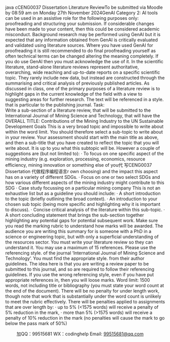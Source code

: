 java cCENG0037 Dissertation Literature ReviewTo be submitted via Moodle by 08:59 am on Monday 27th November 2024GenAI Category 2: AI tools can be used in an assistive role for the following purposes only: proofreading and structuring your submission. If considerable changes have been made to your content, then this could be considered academic misconduct. Background research may be performed using GenAI but it is expected that any information obtained from GenAI is critically evaluated and validated using literature sources. Where you have used GenAI for proofreading it is still recommended to do final proofreading yourself as often technical terms can be changed altering the meaning completely. If you do use GenAI then you must acknowledge the use of it.
In the scientific literature, stand-alone literature reviews represent authoritative, overarching, wide reaching and up-to-date reports on a specific scientific topic. They rarely include new data, but instead are constructed through the summarising and critical analysis of previously published articles. As discussed in class, one of the primary purposes of a literature review is to highlight gaps in the current knowledge of the field with a view to suggesting areas for further research. The text will be referenced in a style. that is particular to the publishing journal.
Task:  
Write a sub-section of a literature review, that will be submitted to the International Journal of Mining Science and Technology, that will have the OVERALL TITLE:
Contributions of the Mining Industry to the UN Sustainable Development Goals 
This is a very broad topic and impossible to write about within the word limit. You should therefore select a sub-topic to write about in your review. Your assessment should start with the main title as above, and then a sub-title that you have created to reflect the topic that you will write about.
It is up to you what this subtopic will be. However a couple of suggestions are (but not limited to):
·   To focus on one specific aspect of the mining industry (e.g. exploration, processing, economics, resource efficiency, mining innovation or something else of you代 写CENG0037 Dissertation
代做程序编程语言r own choosing) and the impact this aspect has on a variety of different SDGs.
·   Focus on one or two select SDGs and how various different aspects of the mining industry might contribute to this SDG
·   Case study focussing on a particular mining company
This is not an exhaustive list but as a guideline you should include:
·   A short introduction to the topic (briefly outlining the broad context).
·   An introduction to your chosen sub topic (being more specific and highlighting why it is important to discuss).
·   Concise critical analysis of the literature within this sub-topic.
·   A short concluding statement that brings the sub-section together highlighting any potential gaps for potential subsequent work.
Make sure you read the marking rubric to understand how marks will be awarded.
The audience you are writing this summary for is someone with a PhD in a science or engineering topic, but with only a superficial understanding of the resources sector. You must write your literature review so they can understand it.
You may use a maximum of 15 references. Please use the referencing style. of the journal ‘International Journal of Mining Science and Technology’. You must find the appropriate style. from their author guidelines. The idea here is that you are writing a review paper to be submitted to this journal, and so are required to follow their referencing guidelines. If you use the wrong referencing style, even if you have put appropriate references in, then you will loose marks.
Word limit: 1500 words, not including title or bibliography (you must state your word count at the end of the document). There will be no penalty for under length work, though note that work that is substantially under the word count is unlikely to meet the rubric effectively. There will be penalties applied to assignments that are over length by:
·   up to 5% (<1575 words) will receive a penalty of 5% reduction in the mark,
·   more than 5% (>1575 words) will receive a penalty of 10% reduction in the mark (no penalties will cause the mark to go below the pass mark of 50%)

         
加QQ：99515681  WX：codinghelp  Email: 99515681@qq.com
